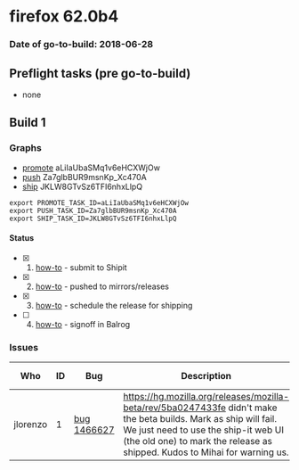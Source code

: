 # firefox 62.0b4

### Date of go-to-build: 2018-06-28

## Preflight tasks (pre go-to-build)
- none

## Build 1  

### Graphs
* [promote](https://tools.taskcluster.net/push-inspector/#/aLiIaUbaSMq1v6eHCXWjOw) aLiIaUbaSMq1v6eHCXWjOw
* [push](https://tools.taskcluster.net/push-inspector/#/Za7glbBUR9msnKp_Xc470A) Za7glbBUR9msnKp_Xc470A
* [ship](https://tools.taskcluster.net/push-inspector/#/JKLW8GTvSz6TFI6nhxLlpQ) JKLW8GTvSz6TFI6nhxLlpQ
```
export PROMOTE_TASK_ID=aLiIaUbaSMq1v6eHCXWjOw
export PUSH_TASK_ID=Za7glbBUR9msnKp_Xc470A
export SHIP_TASK_ID=JKLW8GTvSz6TFI6nhxLlpQ
```


#### Status
- [x] 1.  [how-to](https://wiki.mozilla.org/Release:Release_Automation_on_Mercurial:Starting_a_Release#Submit_to_Ship_It)  - submit to Shipit
- [x] 2.  [how-to](https://github.com/mozilla-releng/releasewarrior-2.0/blob/master/docs/release-promotion/desktop/howto.md#push-artifacts-to-releases-directory)  - pushed to mirrors/releases
- [x] 3.  [how-to](https://github.com/mozilla-releng/releasewarrior-2.0/blob/master/docs/release-promotion/desktop/howto.md#ship-the-release)  - schedule the release for shipping
- [ ] 4.  [how-to](https://github.com/mozilla-releng/releasewarrior-2.0/blob/master/docs/release-promotion/desktop/howto.md#obtain-sign-offs-for-changes)  - signoff in Balrog

### Issues
| Who                 | ID               | Bug                                                                 | Description                | Resolved                | Future Threat                |
| ------------------- | ---------------- | ------------------------------------------------------------------- | -------------------------- | ----------------------- | ---------------------------- |
| jlorenzo  | 1 | [bug 1466627](https://bugzil.la/1466627)        | https://hg.mozilla.org/releases/mozilla-beta/rev/5ba0247433fe didn't make the beta builds. Mark as ship will fail. We just need to use the ship-it web UI (the old one) to mark the release as shipped. Kudos to Mihai for warning us. | False | True |

